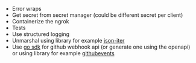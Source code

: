 - Error wraps
- Get secret from secret manager (could be different secret per client)
- Containerize the ngrok
- Tests
- Use structured logging
- Unmarshal using library for example [json-iter](github.com/json-iterator/go)
- Use [go sdk](https://github.com/octokit/go-sdk/) for github webhook api
(or generate one using the openapi) or using library for example [githubevents](https://github.com/cbrgm/githubevents)

